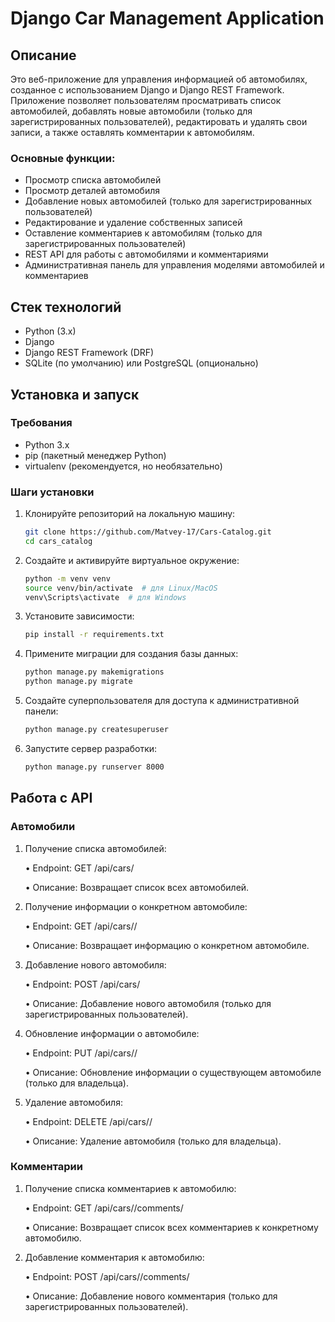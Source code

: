 # Django Car Management Application

## Описание

Это веб-приложение для управления информацией об автомобилях, созданное с использованием Django и Django REST Framework. Приложение позволяет пользователям просматривать список автомобилей, добавлять новые автомобили (только для зарегистрированных пользователей), редактировать и удалять свои записи, а также оставлять комментарии к автомобилям.

### Основные функции:
- Просмотр списка автомобилей
- Просмотр деталей автомобиля
- Добавление новых автомобилей (только для зарегистрированных пользователей)
- Редактирование и удаление собственных записей
- Оставление комментариев к автомобилям (только для зарегистрированных пользователей)
- REST API для работы с автомобилями и комментариями
- Административная панель для управления моделями автомобилей и комментариев

## Стек технологий

- Python (3.x)
- Django 
- Django REST Framework (DRF)
- SQLite (по умолчанию) или PostgreSQL (опционально)

## Установка и запуск

### Требования

- Python 3.x
- pip (пакетный менеджер Python)
- virtualenv (рекомендуется, но необязательно)

### Шаги установки

1. Клонируйте репозиторий на локальную машину:

   ```bash
   git clone https://github.com/Matvey-17/Cars-Catalog.git
   cd cars_catalog
   ```
2. Создайте и активируйте виртуальное окружение:

   ```bash
   python -m venv venv
   source venv/bin/activate  # для Linux/MacOS
   venv\Scripts\activate  # для Windows
   ```
3. Установите зависимости:

   ```bash
   pip install -r requirements.txt
   ```
4. Примените миграции для создания базы данных:

   ```bash
   python manage.py makemigrations
   python manage.py migrate
   ```
5. Создайте суперпользователя для доступа к административной панели:

   ```bash
   python manage.py createsuperuser
   ```
6. Запустите сервер разработки:

   ```bash
   python manage.py runserver 8000
   ```

## Работа с API

### Автомобили

1.	Получение списка автомобилей:
   
	•	Endpoint: GET /api/cars/

	•	Описание: Возвращает список всех автомобилей.

3.	Получение информации о конкретном автомобиле:
   
	•	Endpoint: GET /api/cars/<id>/

	•	Описание: Возвращает информацию о конкретном автомобиле.

5.	Добавление нового автомобиля:
   
	•	Endpoint: POST /api/cars/

	•	Описание: Добавление нового автомобиля (только для зарегистрированных пользователей).

7.	Обновление информации о автомобиле:
   
	•	Endpoint: PUT /api/cars/<id>/

	•	Описание: Обновление информации о существующем автомобиле (только для владельца).

9.	Удаление автомобиля:
    
	•	Endpoint: DELETE /api/cars/<id>/

	•	Описание: Удаление автомобиля (только для владельца).

### Комментарии

1.	Получение списка комментариев к автомобилю:
   
	•	Endpoint: GET /api/cars/<id>/comments/

	•	Описание: Возвращает список всех комментариев к конкретному автомобилю.

2.	Добавление комментария к автомобилю:
   
	•	Endpoint: POST /api/cars/<id>/comments/

	•	Описание: Добавление нового комментария (только для зарегистрированных пользователей).
   
